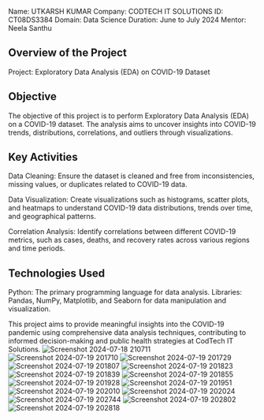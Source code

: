 Name: UTKARSH KUMAR 
Company: CODTECH IT SOLUTIONS 
ID: CT08DS3384 Domain: Data Science 
Duration: June to July 2024 
Mentor: Neela Santhu

## Overview of the Project
Project: Exploratory Data Analysis (EDA) on COVID-19 Dataset

## Objective
The objective of this project is to perform Exploratory Data Analysis (EDA) on a COVID-19 dataset. The analysis aims to uncover insights into COVID-19 trends, distributions, correlations, and outliers through visualizations.

## Key Activities

Data Cleaning: Ensure the dataset is cleaned and free from inconsistencies, missing values, or duplicates related to COVID-19 data.

Data Visualization: Create visualizations such as histograms, scatter plots, and heatmaps to understand COVID-19 data distributions, trends over time, and geographical patterns.

Correlation Analysis: Identify correlations between different COVID-19 metrics, such as cases, deaths, and recovery rates across various regions and time periods.

## Technologies Used

Python: The primary programming language for data analysis.
Libraries: Pandas, NumPy, Matplotlib, and Seaborn for data manipulation and visualization.

This project aims to provide meaningful insights into the COVID-19 pandemic using comprehensive data analysis techniques, contributing to informed decision-making and public health strategies at CodTech IT Solutions.
![Screenshot 2024-07-18 210711](https://github.com/user-attachments/assets/61bb5658-4c01-458d-ac94-78fec433f14b)
![Screenshot 2024-07-19 201710](https://github.com/user-attachments/assets/4708fa77-7bdf-4ad2-8cc9-2547ff3036ee)
![Screenshot 2024-07-19 201729](https://github.com/user-attachments/assets/018e1a7d-1530-4765-abe9-d5563bda0692)
![Screenshot 2024-07-19 201807](https://github.com/user-attachments/assets/225543e7-2a61-4987-a978-34f818f13e43)
![Screenshot 2024-07-19 201823](https://github.com/user-attachments/assets/b8f8ab98-9804-461d-bb58-f9acba88f80f)
![Screenshot 2024-07-19 201839](https://github.com/user-attachments/assets/a7011e38-e077-454c-8209-122ac0651e1f)
![Screenshot 2024-07-19 201855](https://github.com/user-attachments/assets/f08f7bba-c302-4dcd-adb2-28382dd64cae)
![Screenshot 2024-07-19 201928](https://github.com/user-attachments/assets/2e2d1c2e-0d47-4e64-a769-719153dbca8c)
![Screenshot 2024-07-19 201951](https://github.com/user-attachments/assets/17a9ef94-832e-47a5-b28f-b1ae1e799c94)
![Screenshot 2024-07-19 202010](https://github.com/user-attachments/assets/af9b3f94-1145-4549-9f3d-7b0804d0df76)
![Screenshot 2024-07-19 202024](https://github.com/user-attachments/assets/8454304b-dee0-4845-a6fd-4b70393fdfae)
![Screenshot 2024-07-19 202744](https://github.com/user-attachments/assets/557a853e-0f66-4901-834c-687c173fbaee)
![Screenshot 2024-07-19 202802](https://github.com/user-attachments/assets/13365f88-cab8-4700-a05f-6813907606d1)
![Screenshot 2024-07-19 202818](https://github.com/user-attachments/assets/d7f68a7a-e327-41ba-a109-9ae255b3b62c)

